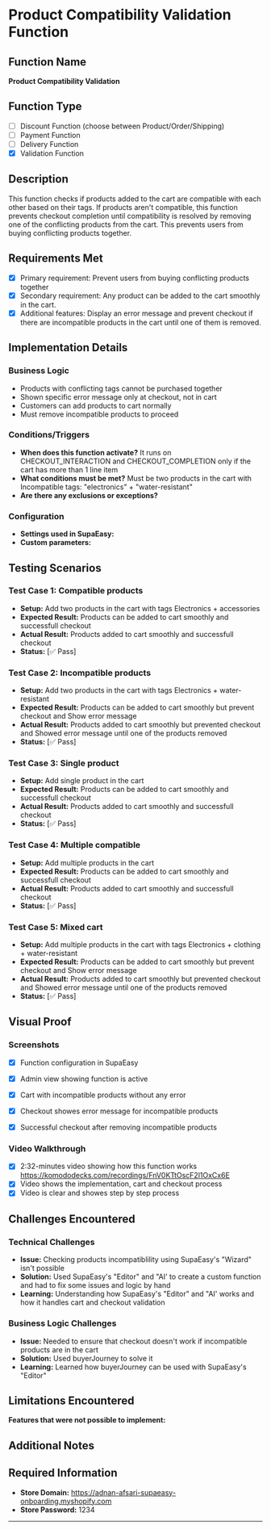 # Product Compatibility Validation Function

## Function Name
**Product Compatibility Validation**

## Function Type
- [ ] Discount Function (choose between Product/Order/Shipping)
- [ ] Payment Function  
- [ ] Delivery Function
- [x] Validation Function

## Description
This function checks if products added to the cart are compatible with each other based on their tags.
If products aren't compatible, this function prevents checkout completion until compatibility is resolved by removing one of the conflicting products from the cart. This prevents users from buying conflicting products together.

## Requirements Met
- [x] Primary requirement: Prevent users from buying conflicting products together
- [x] Secondary requirement: Any product can be added to the cart smoothly in the cart.
- [x] Additional features: Display an error message and prevent checkout if there are incompatible products in the cart until one of them is removed.

## Implementation Details

### Business Logic
- Products with conflicting tags cannot be purchased together
- Shown specific error message only at checkout, not in cart
- Customers can add products to cart normally
- Must remove incompatible products to proceed

### Conditions/Triggers
- **When does this function activate?** It runs on CHECKOUT_INTERACTION and CHECKOUT_COMPLETION only if the cart has more than 1 line item
- **What conditions must be met?** Must be two products in the cart with Incompatible tags: "electronics" + "water-resistant"
- **Are there any exclusions or exceptions?**

### Configuration
- **Settings used in SupaEasy:**
- **Custom parameters:**

## Testing Scenarios

### Test Case 1: Compatible products
- **Setup:** Add two products in the cart with tags Electronics + accessories
- **Expected Result:** Products can be added to cart smoothly and successfull checkout
- **Actual Result:** Products added to cart smoothly and successfull checkout
- **Status:** [✅ Pass]

### Test Case 2: Incompatible products
- **Setup:** Add two products in the cart with tags Electronics + water-resistant 
- **Expected Result:** Products can be added to cart smoothly but prevent checkout and Show error message
- **Actual Result:** Products added to cart smoothly but prevented checkout and Showed error message until one of the products removed
- **Status:** [✅ Pass]

### Test Case 3: Single product
- **Setup:** Add single product in the cart
- **Expected Result:** Products can be added to cart smoothly and successfull checkout
- **Actual Result:** Products added to cart smoothly and successfull checkout
- **Status:** [✅ Pass]

### Test Case 4: Multiple compatible
- **Setup:** Add multiple products in the cart
- **Expected Result:** Products can be added to cart smoothly and successfull checkout
- **Actual Result:** Products added to cart smoothly and successfull checkout
- **Status:** [✅ Pass]

### Test Case 5: Mixed cart
- **Setup:** Add multiple products in the cart with tags Electronics + clothing + water-resistant
- **Expected Result:** Products can be added to cart smoothly but prevent checkout and Show error message
- **Actual Result:** Products added to cart smoothly but prevented checkout and Showed error message until one of the products removed
- **Status:** [✅ Pass]



## Visual Proof

### Screenshots
- [x] Function configuration in SupaEasy
- [x] Admin view showing function is active
- [x] Cart with incompatible products without any error
- [x] Checkout showes error message for incompatible products
- [x] Successful checkout after removing incompatible products


### Video Walkthrough
- [x] 2:32-minutes video showing how this function works https://komododecks.com/recordings/FnV0KTtOscF2l1OxCx6E
- [x] Video shows the implementation, cart and checkout process
- [x] Video is clear and showes step by step process

## Challenges Encountered

### Technical Challenges
- **Issue:** Checking products incompatiblility using SupaEasy's "Wizard" isn't possible
- **Solution:** Used SupaEasy's "Editor" and "AI' to create a custom function and had to fix some issues and logic by hand
- **Learning:** Understanding how SupaEasy's "Editor" and "AI' works and how it handles cart and checkout validation

### Business Logic Challenges
- **Issue:** Needed to ensure that checkout doesn't work if incompatible products are in the cart
- **Solution:** Used buyerJourney to solve it
- **Learning:** Learned how buyerJourney can be used with SupaEasy's "Editor"

## Limitations Encountered

**Features that were not possible to implement:**

## Additional Notes

## Required Information
- **Store Domain:** https://adnan-afsari-supaeasy-onboarding.myshopify.com
- **Store Password:** 1234

---
